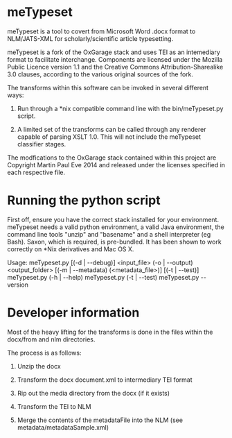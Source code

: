 meTypeset
=========

meTypeset is a tool to covert from Microsoft Word .docx format to NLM/JATS-XML for scholarly/scientific article typesetting.

meTypeset is a fork of the OxGarage stack and uses TEI as an intemediary format to facilitate interchange. Components are licensed under the Mozilla Public Licence version 1.1 and the Creative Commons Attribution-Sharealike 3.0 clauses, according to the various original sources of the fork.

The transforms within this software can be invoked in several different ways:

1. Run through a *nix compatible command line with the bin/meTypeset.py script.

2. A limited set of the transforms can be called through any renderer capable of parsing XSLT 1.0. This will not include the meTypeset classifier stages.

The modfications to the OxGarage stack contained within this project are Copyright Martin Paul Eve 2014 and released under the licenses specified in each respective file.


Running the python script
=========

First off, ensure you have the correct stack installed for your environment. meTypeset needs a valid python environment, a valid Java environment, the command line tools "unzip" and "basename" and a shell interpreter (eg Bash). Saxon, which is required, is pre-bundled. It has been shown to work correctly on *Nix derivatives and Mac OS X.

Usage:
    meTypeset.py [(-d | --debug)]   <input_file>  (-o | --output) <output_folder> [(-m | --metadata) (<metadata_file>)] [(-t | --test)]
    meTypeset.py (-h | --help)
    meTypeset.py (-t | --test)
    meTypeset.py --version


Developer information
=========
Most of the heavy lifting for the transforms is done in the files within the docx/from and nlm directories.

The process is as follows:

1. Unzip the docx

2. Transform the docx document.xml to intermediary TEI format

3. Rip out the media directory from the docx (if it exists)

4. Transform the TEI to NLM

5. Merge the contents of the metadataFile into the NLM (see metadata/metadataSample.xml)




